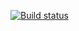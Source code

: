 [![Build status](https://ci.appveyor.com/api/projects/status/jrivda0p3cxe0v0e/branch/master?svg=true)](https://ci.appveyor.com/project/olga-maev/testing-api-ci/branch/master)
